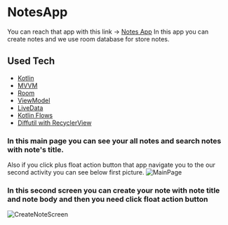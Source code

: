 # NotesApp

You can reach that app with this link -> [Notes App](https://play.google.com/store/apps/details?id=com.evirgenoguz.notesapp)
In this app you can create notes and we use room database for store notes.

## Used Tech

 - [Kotlin](https://developer.android.com/kotlin?gclid=Cj0KCQiAtbqdBhDvARIsAGYnXBNqQKI_xJ_-SdpVoG0_2P4KzhN9v2845mEYBMTAcq3e2jU-9KawYl0aAvkUEALw_wcB&gclsrc=aw.ds&authuser=1)
 - [MVVM](https://www.geeksforgeeks.org/android-build-a-movie-app-using-retrofit-and-mvvm-architecture-with-kotlin/)
 - [Room](https://developer.android.com/jetpack/androidx/releases/room?gclid=Cj0KCQiAtbqdBhDvARIsAGYnXBNnsdEowBdd64MQu_5CZRyI5ls-dlirusbGOJdz-yY2EzHTpoJa4TIaAhnzEALw_wcB&gclsrc=aw.ds)
 - [ViewModel](https://developer.android.com/topic/libraries/architecture/viewmodel?gclid=Cj0KCQiAtbqdBhDvARIsAGYnXBMcQmPgxtyKC4GUSSdMUu2VnNQzPPwMCdh3ZIoCanh5a5Y7WfjKTFcaAqq3EALw_wcB&gclsrc=aw.ds)
 - [LiveData](https://developer.android.com/topic/libraries/architecture/livedata)
- [Kotlin Flows](https://medium.com/@celiktemha/neyyyymi%C5%9F%C5%9F%C5%9F-bu-kotlin-flow-channel-ea358df66f0e)
- [Diffutil with RecyclerView](https://www.mobiler.dev/post/recyclerview-da-diffutil-kullanimi)

 ### In this main page you can see your all notes and search notes with note's title.
 Also if you click plus float action button that app navigate you to the our second activity you can see below first picture.
 ![MainPage](https://user-images.githubusercontent.com/59138609/212172664-30721bb5-78c3-4fe3-8e4e-5a6e41d3ce6b.png)

### In this second screen you can create your note with note title and note body and then you need click float action button
![CreateNoteScreen](https://user-images.githubusercontent.com/59138609/212173654-92eba014-620b-4baf-abff-b70a921538bb.png)
